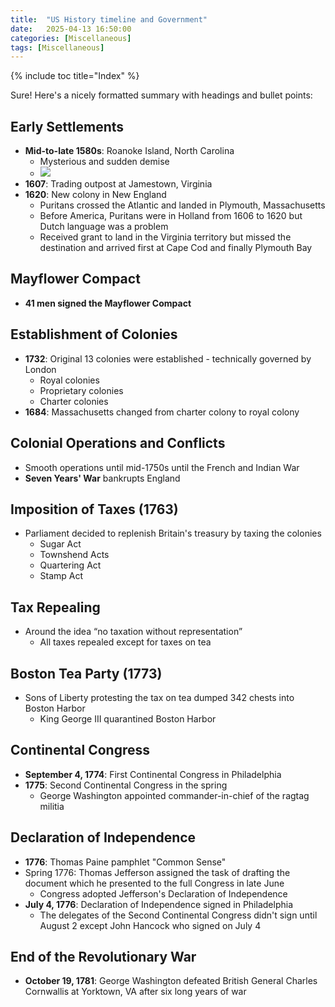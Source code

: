 ```yaml
---
title:  "US History timeline and Government"
date:   2025-04-13 16:50:00
categories: [Miscellaneous] 
tags: [Miscellaneous]
---
```

{% include toc title="Index" %}

Sure! Here's a nicely formatted summary with headings and bullet points:

## Early Settlements

- **Mid-to-late 1580s**: Roanoke Island, North Carolina
  - Mysterious and sudden demise
  - ![](https://www.youtube.com/watch?v=iTOKRWgjOlg)
- **1607**: Trading outpost at Jamestown, Virginia
- **1620**: New colony in New England
  - Puritans crossed the Atlantic and landed in Plymouth, Massachusetts
  - Before America, Puritans were in Holland from 1606 to 1620 but Dutch language was a problem
  - Received grant to land in the Virginia territory but missed the destination and arrived first at Cape Cod and finally Plymouth Bay

## Mayflower Compact

- **41 men signed the Mayflower Compact**

## Establishment of Colonies

- **1732**: Original 13 colonies were established - technically governed by London
  - Royal colonies
  - Proprietary colonies
  - Charter colonies
- **1684**: Massachusetts changed from charter colony to royal colony

## Colonial Operations and Conflicts

- Smooth operations until mid-1750s until the French and Indian War
- **Seven Years' War** bankrupts England

## Imposition of Taxes (1763)

- Parliament decided to replenish Britain's treasury by taxing the colonies
  - Sugar Act
  - Townshend Acts
  - Quartering Act
  - Stamp Act

## Tax Repealing

- Around the idea “no taxation without representation”
  - All taxes repealed except for taxes on tea

## Boston Tea Party (1773)

- Sons of Liberty protesting the tax on tea dumped 342 chests into Boston Harbor
  - King George III quarantined Boston Harbor

## Continental Congress

- **September 4, 1774**: First Continental Congress in Philadelphia
- **1775**: Second Continental Congress in the spring
  - George Washington appointed commander-in-chief of the ragtag militia

## Declaration of Independence

- **1776**: Thomas Paine pamphlet "Common Sense"
- Spring 1776: Thomas Jefferson assigned the task of drafting the document which he presented to the full Congress in late June
  - Congress adopted Jefferson's Declaration of Independence
- **July 4, 1776**: Declaration of Independence signed in Philadelphia
  - The delegates of the Second Continental Congress didn't sign until August 2 except John Hancock who signed on July 4

## End of the Revolutionary War

- **October 19, 1781**: George Washington defeated British General Charles Cornwallis at Yorktown, VA after six long years of war

